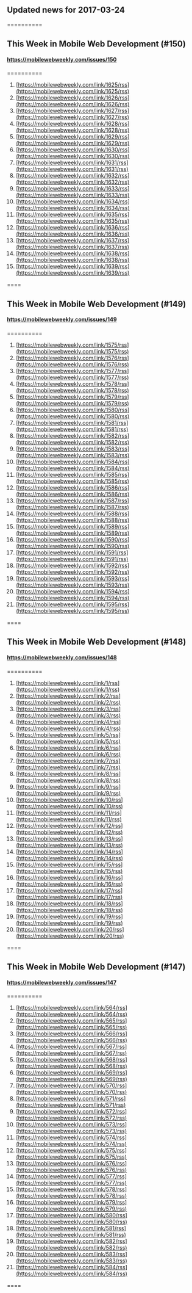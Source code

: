 ## Updated news for 2017-03-24 

==========
## This Week in Mobile Web Development (#150)
#### https://mobilewebweekly.com/issues/150

==========
  1. [https://mobilewebweekly.com/link/1625/rss](https://mobilewebweekly.com/link/1625/rss) 
  2. [https://mobilewebweekly.com/link/1626/rss](https://mobilewebweekly.com/link/1626/rss) 
  3. [https://mobilewebweekly.com/link/1627/rss](https://mobilewebweekly.com/link/1627/rss) 
  4. [https://mobilewebweekly.com/link/1628/rss](https://mobilewebweekly.com/link/1628/rss) 
  6. [https://mobilewebweekly.com/link/1629/rss](https://mobilewebweekly.com/link/1629/rss) 
  7. [https://mobilewebweekly.com/link/1630/rss](https://mobilewebweekly.com/link/1630/rss) 
  8. [https://mobilewebweekly.com/link/1631/rss](https://mobilewebweekly.com/link/1631/rss) 
  9. [https://mobilewebweekly.com/link/1632/rss](https://mobilewebweekly.com/link/1632/rss) 
  10. [https://mobilewebweekly.com/link/1633/rss](https://mobilewebweekly.com/link/1633/rss) 
  11. [https://mobilewebweekly.com/link/1634/rss](https://mobilewebweekly.com/link/1634/rss) 
  12. [https://mobilewebweekly.com/link/1635/rss](https://mobilewebweekly.com/link/1635/rss) 
  13. [https://mobilewebweekly.com/link/1636/rss](https://mobilewebweekly.com/link/1636/rss) 
  14. [https://mobilewebweekly.com/link/1637/rss](https://mobilewebweekly.com/link/1637/rss) 
  15. [https://mobilewebweekly.com/link/1638/rss](https://mobilewebweekly.com/link/1638/rss) 
  16. [https://mobilewebweekly.com/link/1639/rss](https://mobilewebweekly.com/link/1639/rss) 

====
## This Week in Mobile Web Development (#149)
#### https://mobilewebweekly.com/issues/149

==========
  1. [https://mobilewebweekly.com/link/1575/rss](https://mobilewebweekly.com/link/1575/rss) 
  2. [https://mobilewebweekly.com/link/1576/rss](https://mobilewebweekly.com/link/1576/rss) 
  3. [https://mobilewebweekly.com/link/1577/rss](https://mobilewebweekly.com/link/1577/rss) 
  4. [https://mobilewebweekly.com/link/1578/rss](https://mobilewebweekly.com/link/1578/rss) 
  6. [https://mobilewebweekly.com/link/1579/rss](https://mobilewebweekly.com/link/1579/rss) 
  7. [https://mobilewebweekly.com/link/1580/rss](https://mobilewebweekly.com/link/1580/rss) 
  8. [https://mobilewebweekly.com/link/1581/rss](https://mobilewebweekly.com/link/1581/rss) 
  9. [https://mobilewebweekly.com/link/1582/rss](https://mobilewebweekly.com/link/1582/rss) 
  10. [https://mobilewebweekly.com/link/1583/rss](https://mobilewebweekly.com/link/1583/rss) 
  11. [https://mobilewebweekly.com/link/1584/rss](https://mobilewebweekly.com/link/1584/rss) 
  12. [https://mobilewebweekly.com/link/1585/rss](https://mobilewebweekly.com/link/1585/rss) 
  13. [https://mobilewebweekly.com/link/1586/rss](https://mobilewebweekly.com/link/1586/rss) 
  14. [https://mobilewebweekly.com/link/1587/rss](https://mobilewebweekly.com/link/1587/rss) 
  15. [https://mobilewebweekly.com/link/1588/rss](https://mobilewebweekly.com/link/1588/rss) 
  16. [https://mobilewebweekly.com/link/1589/rss](https://mobilewebweekly.com/link/1589/rss) 
  17. [https://mobilewebweekly.com/link/1590/rss](https://mobilewebweekly.com/link/1590/rss) 
  18. [https://mobilewebweekly.com/link/1591/rss](https://mobilewebweekly.com/link/1591/rss) 
  19. [https://mobilewebweekly.com/link/1592/rss](https://mobilewebweekly.com/link/1592/rss) 
  20. [https://mobilewebweekly.com/link/1593/rss](https://mobilewebweekly.com/link/1593/rss) 
  21. [https://mobilewebweekly.com/link/1594/rss](https://mobilewebweekly.com/link/1594/rss) 
  22. [https://mobilewebweekly.com/link/1595/rss](https://mobilewebweekly.com/link/1595/rss) 

====
## This Week in Mobile Web Development (#148)
#### https://mobilewebweekly.com/issues/148

==========
  1. [https://mobilewebweekly.com/link/1/rss](https://mobilewebweekly.com/link/1/rss) 
  2. [https://mobilewebweekly.com/link/2/rss](https://mobilewebweekly.com/link/2/rss) 
  3. [https://mobilewebweekly.com/link/3/rss](https://mobilewebweekly.com/link/3/rss) 
  4. [https://mobilewebweekly.com/link/4/rss](https://mobilewebweekly.com/link/4/rss) 
  5. [https://mobilewebweekly.com/link/5/rss](https://mobilewebweekly.com/link/5/rss) 
  7. [https://mobilewebweekly.com/link/6/rss](https://mobilewebweekly.com/link/6/rss) 
  8. [https://mobilewebweekly.com/link/7/rss](https://mobilewebweekly.com/link/7/rss) 
  9. [https://mobilewebweekly.com/link/8/rss](https://mobilewebweekly.com/link/8/rss) 
  10. [https://mobilewebweekly.com/link/9/rss](https://mobilewebweekly.com/link/9/rss) 
  11. [https://mobilewebweekly.com/link/10/rss](https://mobilewebweekly.com/link/10/rss) 
  12. [https://mobilewebweekly.com/link/11/rss](https://mobilewebweekly.com/link/11/rss) 
  13. [https://mobilewebweekly.com/link/12/rss](https://mobilewebweekly.com/link/12/rss) 
  14. [https://mobilewebweekly.com/link/13/rss](https://mobilewebweekly.com/link/13/rss) 
  15. [https://mobilewebweekly.com/link/14/rss](https://mobilewebweekly.com/link/14/rss) 
  16. [https://mobilewebweekly.com/link/15/rss](https://mobilewebweekly.com/link/15/rss) 
  17. [https://mobilewebweekly.com/link/16/rss](https://mobilewebweekly.com/link/16/rss) 
  18. [https://mobilewebweekly.com/link/17/rss](https://mobilewebweekly.com/link/17/rss) 
  19. [https://mobilewebweekly.com/link/18/rss](https://mobilewebweekly.com/link/18/rss) 
  20. [https://mobilewebweekly.com/link/19/rss](https://mobilewebweekly.com/link/19/rss) 
  21. [https://mobilewebweekly.com/link/20/rss](https://mobilewebweekly.com/link/20/rss) 

====
## This Week in Mobile Web Development (#147)
#### https://mobilewebweekly.com/issues/147

==========
  1. [https://mobilewebweekly.com/link/564/rss](https://mobilewebweekly.com/link/564/rss) 
  2. [https://mobilewebweekly.com/link/565/rss](https://mobilewebweekly.com/link/565/rss) 
  3. [https://mobilewebweekly.com/link/566/rss](https://mobilewebweekly.com/link/566/rss) 
  4. [https://mobilewebweekly.com/link/567/rss](https://mobilewebweekly.com/link/567/rss) 
  5. [https://mobilewebweekly.com/link/568/rss](https://mobilewebweekly.com/link/568/rss) 
  7. [https://mobilewebweekly.com/link/569/rss](https://mobilewebweekly.com/link/569/rss) 
  8. [https://mobilewebweekly.com/link/570/rss](https://mobilewebweekly.com/link/570/rss) 
  9. [https://mobilewebweekly.com/link/571/rss](https://mobilewebweekly.com/link/571/rss) 
  10. [https://mobilewebweekly.com/link/572/rss](https://mobilewebweekly.com/link/572/rss) 
  11. [https://mobilewebweekly.com/link/573/rss](https://mobilewebweekly.com/link/573/rss) 
  12. [https://mobilewebweekly.com/link/574/rss](https://mobilewebweekly.com/link/574/rss) 
  13. [https://mobilewebweekly.com/link/575/rss](https://mobilewebweekly.com/link/575/rss) 
  14. [https://mobilewebweekly.com/link/576/rss](https://mobilewebweekly.com/link/576/rss) 
  15. [https://mobilewebweekly.com/link/577/rss](https://mobilewebweekly.com/link/577/rss) 
  16. [https://mobilewebweekly.com/link/578/rss](https://mobilewebweekly.com/link/578/rss) 
  17. [https://mobilewebweekly.com/link/579/rss](https://mobilewebweekly.com/link/579/rss) 
  18. [https://mobilewebweekly.com/link/580/rss](https://mobilewebweekly.com/link/580/rss) 
  19. [https://mobilewebweekly.com/link/581/rss](https://mobilewebweekly.com/link/581/rss) 
  20. [https://mobilewebweekly.com/link/582/rss](https://mobilewebweekly.com/link/582/rss) 
  21. [https://mobilewebweekly.com/link/583/rss](https://mobilewebweekly.com/link/583/rss) 
  22. [https://mobilewebweekly.com/link/584/rss](https://mobilewebweekly.com/link/584/rss) 

====
